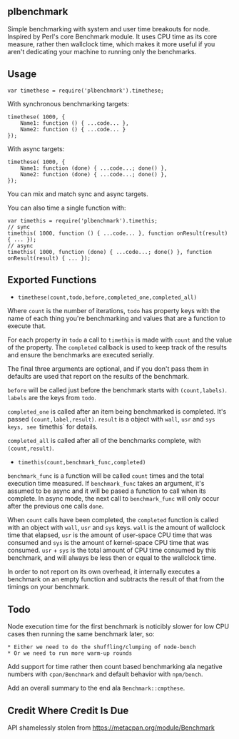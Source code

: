 plbenchmark
-----------

Simple benchmarking with system and user time breakouts for node.  Inspired
by Perl's core Benchmark module.  It uses CPU time as its core measure,
rather then wallclock time, which makes it more useful if you aren't
dedicating your machine to running only the benchmarks.

Usage
-----

    var timethese = require('plbenchmark').timethese;

With synchronous benchmarking targets:

    timethese( 1000, {
        Name1: function () { ...code... },
        Name2: function () { ...code... }
    });

With async targets:

    timethese( 1000, {
        Name1: function (done) { ...code...; done() },
        Name2: function (done) { ...code...; done() },
    });

You can mix and match sync and async targets.

You can also time a single function with:

    var timethis = require('plbenchmark').timethis;
    // sync
    timethis( 1000, function () { ...code... }, function onResult(result) { ... });
    // async
    timethis( 1000, function (done) { ...code...; done() }, function onResult(result) { ... });


Exported Functions
------------------

* `timethese(count,todo,before,completed_one,completed_all)`

Where `count` is the number of iterations, `todo` has property keys with the
name of each thing you're benchmarking and values that are a function to
execute that.

For each property in `todo` a call to `timethis` is made with `count` and
the value of the property.  The `completed` callback is used to keep track
of the results and ensure the benchmarks are executed serially.

The final three arguments are optional, and if you don't pass them in
defaults are used that report on the results of the benchmark.

`before` will be called just before the benchmark starts with
`(count,labels)`.  `labels` are the keys from `todo`.

`completed_one` is called after an item being benchmarked is completed. 
It's passed `(count,label,result)`.  `result` is a object with `wall`, `usr`
and `sys keys, see `timethis` for details.

`completed_all` is called after all of the benchmarks complete, with
`(count,result)`.


* `timethis(count,benchmark_func,completed)`

`benchmark_func` is a function will be called `count` times and the total execution
time measured.  If `benchmark_func` takes an argument, it's assumed to be async and it
will be pased a function to call when its complete.  In async mode, the next
call to `benchmark_func` will only occur after the previous one calls `done`.

When `count` calls have been completed, the `completed` function is called
with an object with `wall`, `usr` and `sys` keys.  `wall` is the amount of
wallclock time that elapsed, `usr` is the amount of user-space CPU time that
was consumed and `sys` is the amount of kernel-space CPU time that was
consumed.  `usr` + `sys` is the total amount of CPU time consumed by this
benchmark, and will always be less then or equal to the wallclock time.

In order to not report on its own overhead, it internally executes a
benchmark on an empty function and subtracts the result of that from the
timings on your benchmark.

Todo
----

Node execution time for the first benchmark is noticibly slower for low CPU
cases then running the same benchmark later, so:

    * Either we need to do the shuffling/clumping of node-bench
    * Or we need to run more warm-up rounds

Add support for time rather then count based benchmarking ala negative
numbers with `cpan/Benchmark` and default behavior with `npm/bench`.

Add an overall summary to the end ala `Benchmark::cmpthese`.


Credit Where Credit Is Due
--------------------------

API shamelessly stolen from https://metacpan.org/module/Benchmark
